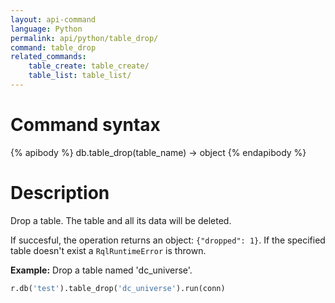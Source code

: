 ```yaml
---
layout: api-command
language: Python
permalink: api/python/table_drop/
command: table_drop
related_commands:
    table_create: table_create/
    table_list: table_list/
---
```


# Command syntax #

{% apibody %}
db.table_drop(table_name) &rarr; object
{% endapibody %}

# Description #

Drop a table. The table and all its data will be deleted.

If succesful, the operation returns an object: `{"dropped": 1}`. If the specified table
doesn't exist a `RqlRuntimeError` is thrown.

__Example:__ Drop a table named 'dc_universe'.

```py
r.db('test').table_drop('dc_universe').run(conn)
```


